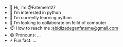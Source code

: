 - 👋 Hi, I’m @Fatemeh127
- 👀 I’m interested in python
- 🌱 I’m currently learning python
- 💞️ I’m looking to collaborate on feild of computer
- 📫 How to reach me :abidizadeganfateme@gmail.com
- 😄 Pronouns: ...
- ⚡ Fun fact: ...

<!---
Fatemeh127/Fatemeh127 is a ✨ special ✨ repository because its `README.md` (this file) appears on your GitHub profile.
You can click the Preview link to take a look at your changes.
--->
